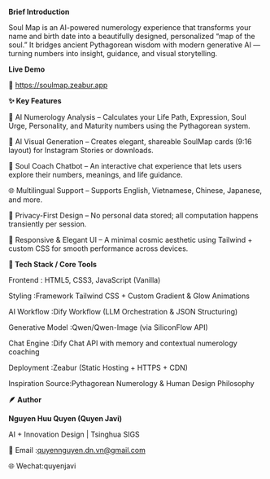 **Brief Introduction**

Soul Map is an AI-powered numerology experience that transforms your name and birth date into a beautifully designed, personalized “map of the soul.”
It bridges ancient Pythagorean wisdom with modern generative AI — turning numbers into insight, guidance, and visual storytelling.


**Live Demo**

🔗 https://soulmap.zeabur.app

**✨ Key Features**

🧠 AI Numerology Analysis – Calculates your Life Path, Expression, Soul Urge, Personality, and Maturity numbers using the Pythagorean system.

🎨 AI Visual Generation – Creates elegant, shareable SoulMap cards (9:16 layout) for Instagram Stories or downloads.

💬 Soul Coach Chatbot – An interactive chat experience that lets users explore their numbers, meanings, and life guidance.

🌐 Multilingual Support – Supports English, Vietnamese, Chinese, Japanese, and more.

🔮 Privacy-First Design – No personal data stored; all computation happens transiently per session.

📱 Responsive & Elegant UI – A minimal cosmic aesthetic using Tailwind + custom CSS for smooth performance across devices.


**🧰 Tech Stack / Core Tools**

Frontend          :	HTML5, CSS3, JavaScript (Vanilla)

Styling           :Framework	Tailwind CSS + Custom Gradient & Glow Animations

AI Workflow       :Dify Workflow (LLM Orchestration & JSON Structuring)

Generative Model  :Qwen/Qwen-Image (via SiliconFlow API)

Chat Engine	      :Dify Chat API with memory and contextual numerology coaching

Deployment    	  :Zeabur (Static Hosting + HTTPS + CDN)

Inspiration Source:Pythagorean Numerology & Human Design Philosophy


**🪶 Author**

**Nguyen Huu Quyen (Quyen Javi)**

AI + Innovation Design | Tsinghua SIGS

📧 Email :quyennguyen.dn.vn@gmail.com

🌐 Wechat:quyenjavi
